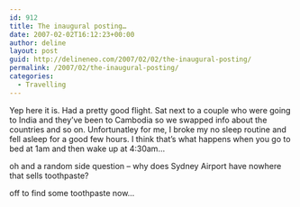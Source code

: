 ```yaml
---
id: 912
title: The inaugural posting…
date: 2007-02-02T16:12:23+00:00
author: deline
layout: post
guid: http://delineneo.com/2007/02/02/the-inaugural-posting/
permalink: /2007/02/the-inaugural-posting/
categories:
  - Travelling
---
```

Yep here it is. Had a pretty good flight. Sat next to a couple who were going to India and they&#8217;ve been to Cambodia so we swapped info about the countries and so on. Unfortunatley for me, I broke my no sleep routine and fell asleep for a good few hours. I think that&#8217;s what happens when you go to bed at 1am and then wake up at 4:30am&#8230;

oh and a random side question &#8211; why does Sydney Airport have nowhere that sells toothpaste?

off to find some toothpaste now&#8230;
